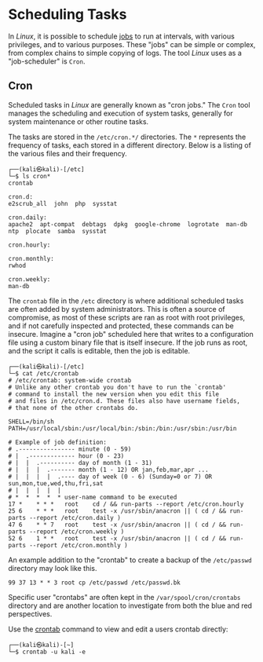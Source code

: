 # Scheduling Tasks
In *Linux*, it is possible to schedule [jobs](../../Tools,%20Binaries,%20and%20Programs/Linux%20CLI%20Utilities/Fundamental%20Linux/jobs.md) to run at intervals, with various privileges, and to various purposes. These "jobs" can be simple or complex, from complex chains to simple copying of logs. The tool *Linux* uses as a "job-scheduler" is `Cron`.

## Cron

Scheduled tasks in *Linux* are generally known as "cron jobs." The `Cron` tool manages the scheduling and execution of system tasks, generally for system maintenance or other routine tasks. 

The tasks are stored in the `/etc/cron.*/` directories. The `*` represents the frequency of tasks, each stored in a different directory. Below is a listing of the various files and their frequency. 

```
┌──(kali㉿kali)-[/etc]
└─$ ls cron*
crontab

cron.d:
e2scrub_all  john  php  sysstat

cron.daily:
apache2  apt-compat  debtags  dpkg  google-chrome  logrotate  man-db  ntp  plocate  samba  sysstat

cron.hourly:

cron.monthly:
rwhod

cron.weekly:
man-db
```

The `crontab` file in the `/etc` directory is where additional scheduled tasks are often added by system administrators. This is often a source of compromise, as most of these scripts are ran as root with root privileges, and if not carefully inspected and protected, these commands can be insecure. Imagine a "cron job" scheduled here that writes to a configuration file using a custom binary file that is itself insecure. If the job runs as root, and the script it calls is editable, then the job is editable. 

```
┌──(kali㉿kali)-[/etc]
└─$ cat /etc/crontab               
# /etc/crontab: system-wide crontab
# Unlike any other crontab you don't have to run the `crontab'
# command to install the new version when you edit this file
# and files in /etc/cron.d. These files also have username fields,
# that none of the other crontabs do.

SHELL=/bin/sh
PATH=/usr/local/sbin:/usr/local/bin:/sbin:/bin:/usr/sbin:/usr/bin

# Example of job definition:
# .---------------- minute (0 - 59)
# |  .------------- hour (0 - 23)
# |  |  .---------- day of month (1 - 31)
# |  |  |  .------- month (1 - 12) OR jan,feb,mar,apr ...
# |  |  |  |  .---- day of week (0 - 6) (Sunday=0 or 7) OR sun,mon,tue,wed,thu,fri,sat
# |  |  |  |  |
# *  *  *  *  * user-name command to be executed
17 *    * * *   root    cd / && run-parts --report /etc/cron.hourly
25 6    * * *   root    test -x /usr/sbin/anacron || ( cd / && run-parts --report /etc/cron.daily )
47 6    * * 7   root    test -x /usr/sbin/anacron || ( cd / && run-parts --report /etc/cron.weekly )
52 6    1 * *   root    test -x /usr/sbin/anacron || ( cd / && run-parts --report /etc/cron.monthly )
```

An example addition to the "crontab" to create a backup of the `/etc/passwd` directory may look like this. 

```
99 37 13 * * 3 root cp /etc/passwd /etc/passwd.bk
```
Specific user "crontabs" are often kept in the `/var/spool/cron/crontabs` directory and are another location to investigate from both the blue and red perspectives. 

Use the [crontab](../../Tools,%20Binaries,%20and%20Programs/Linux%20CLI%20Utilities/Fundamental%20Linux/crontab.md) command to view and edit a users crontab directly:

```
┌──(kali㉿kali)-[~]
└─$ crontab -u kali -e
```

